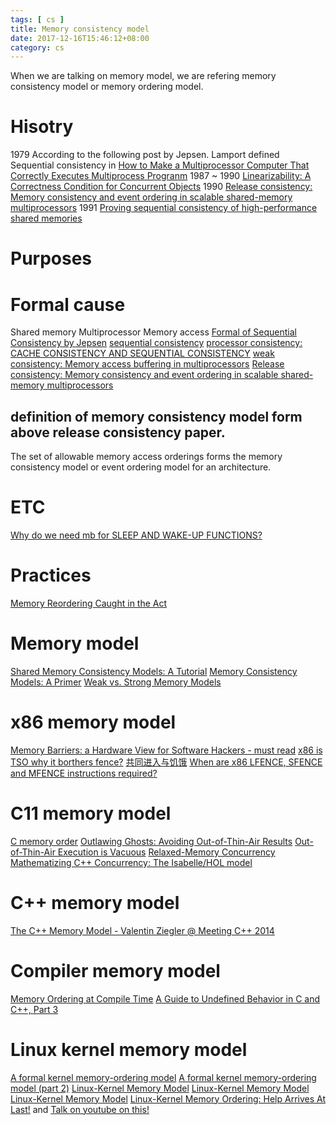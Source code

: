 ```yaml
---
tags: [ cs ] 
title: Memory consistency model
date: 2017-12-16T15:46:12+08:00 
category: cs
---
```


When we are talking on memory model, we are refering memory consistency model or memory ordering model.

# Hisotry
1979
According to the following post by Jepsen. Lamport defined Sequential consistency in [How to Make a Multiprocessor Computer That Correctly Executes Multiprocess Progranm](https://www.microsoft.com/en-us/research/uploads/prod/2016/12/How-to-Make-a-Multiprocessor-Computer-That-Correctly-Executes-Multiprocess-Programs.pdf)
1987 ~ 1990 
[Linearizability: A Correctness Condition for Concurrent Objects](https://cs.brown.edu/~mph/HerlihyW90/p463-herlihy.pdf)
1990
[Release consistency: Memory consistency and event ordering in scalable shared-memory multiprocessors](https://dl.acm.org/citation.cfm?id=325102)
1991
[Proving sequential consistency of high-performance shared memories](https://dl.acm.org/citation.cfm?id=113406)

# Purposes

# Formal cause
Shared memory
Multiprocessor
Memory access
[Formal of Sequential Consistency by Jepsen](https://jepsen.io/consistency/models/sequential#formally)
[sequential consistency](https://www.microsoft.com/en-us/research/uploads/prod/2016/12/How-to-Make-a-Multiprocessor-Computer-That-Correctly-Executes-Multiprocess-Programs.pdf)
[processor consistency: CACHE CONSISTENCY AND SEQUENTIAL CONSISTENCY](http://citeseerx.ist.psu.edu/viewdoc/download?doi=10.1.1.8.3766&rep=rep1&type=pdf)
[weak consistency: Memory access buffering in multiprocessors](https://people.eecs.berkeley.edu/~kubitron/cs252/handouts/oldquiz/p434-dubois.pdf)
[Release consistency: Memory consistency and event ordering in scalable shared-memory multiprocessors](https://dl.acm.org/citation.cfm?id=325102)
## definition of memory consistency model form above release consistency paper.
The set of allowable memory access orderings forms the memory consistency model or event ordering model for an architecture.

# ETC
[Why do we need mb for SLEEP AND WAKE-UP FUNCTIONS?](https://www.kernel.org/doc/Documentation/memory-barriers.txt)

# Practices
[Memory Reordering Caught in the Act](http://preshing.com/20120515/memory-reordering-caught-in-the-act/)

# Memory model
[Shared Memory Consistency Models: A Tutorial](http://www.hpl.hp.com/techreports/Compaq-DEC/WRL-95-7.pdf)
[Memory Consistency Models: A Primer](https://homes.cs.washington.edu/~bornholt/post/memory-models.html#fn:lamport)
[Weak vs. Strong Memory Models](http://preshing.com/20120930/weak-vs-strong-memory-models/)

# x86 memory model
[Memory Barriers: a Hardware View for Software Hackers - must read](http://www.rdrop.com/users/paulmck/scalability/paper/whymb.2010.06.07c.pdf)
[x86 is TSO why it borthers fence?](https://bartoszmilewski.com/2008/11/05/who-ordered-memory-fences-on-an-x86/)
[共同进入与饥饿](https://www.cnblogs.com/caidi/p/6708789.html)
[When are x86 LFENCE, SFENCE and MFENCE instructions required?](https://stackoverflow.com/questions/27595595/when-are-x86-lfence-sfence-and-mfence-instructions-required)

# C11 memory model
[C memory order](http://en.cppreference.com/w/c/atomic/memory_order)
[Outlawing Ghosts: Avoiding Out-of-Thin-Air Results](https://static.googleusercontent.com/media/research.google.com/en//pubs/archive/42967.pdf)
[Out-of-Thin-Air Execution is Vacuous](http://www.open-std.org/jtc1/sc22/wg21/docs/papers/2015/n4375.html)
[Relaxed-Memory Concurrency](http://www.cl.cam.ac.uk/~pes20/weakmemory/)
[Mathematizing C++ Concurrency: The Isabelle/HOL model](https://www.cl.cam.ac.uk/~pes20/cpp/model.pdf)

# C++ memory model
[The C++ Memory Model - Valentin Ziegler @ Meeting C++ 2014](https://www.youtube.com/watch?v=gpsz8sc6mNU)

# Compiler memory model
[Memory Ordering at Compile Time](http://preshing.com/20120625/memory-ordering-at-compile-time/)
[A Guide to Undefined Behavior in C and C++, Part 3](https://blog.regehr.org/archives/232)

# Linux kernel memory model
[A formal kernel memory-ordering model](https://lwn.net/Articles/718628/)
[A formal kernel memory-ordering model (part 2)](https://lwn.net/Articles/720550/)
[Linux-Kernel Memory Model](http://www.open-std.org/jtc1/sc22/wg21/docs/papers/2015/n4374.html)
[Linux-Kernel Memory Model](http://www.open-std.org/jtc1/sc22/wg21/docs/papers/2017/p0124r4.html)
[Linux-Kernel Memory Model](http://www.open-std.org/jtc1/sc22/wg21/docs/papers/2018/p0124r6.html)
[Linux-Kernel Memory Ordering: Help Arrives At Last!](http://events.linuxfoundation.org/sites/events/files/slides/LinuxMM.2016.09.19a.LCE_.pdf) and [Talk on youtube on this!](https://www.youtube.com/watch?v=ULFytshTvIY)
